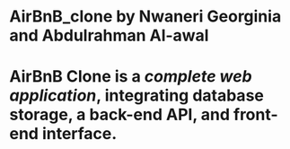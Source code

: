# AirBnB_clone by Nwaneri Georginia and Abdulrahman Al-awal
# AirBnB Clone is a *complete web application*, integrating database storage, a back-end API, and front-end interface.
